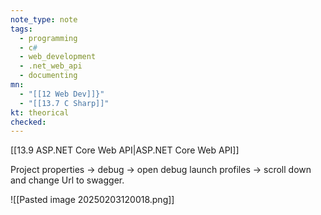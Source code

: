 ```yaml
---
note_type: note
tags:
  - programming
  - c#
  - web_development
  - .net_web_api
  - documenting
mn:
  - "[[12 Web Dev]]}"
  - "[[13.7 C Sharp]]"
kt: theorical
checked:
---
```

[[13.9 ASP.NET Core Web API|ASP.NET Core Web API]]

Project properties -> debug -> open debug launch profiles -> scroll down and change Url to swagger.

![[Pasted image 20250203120018.png]]
